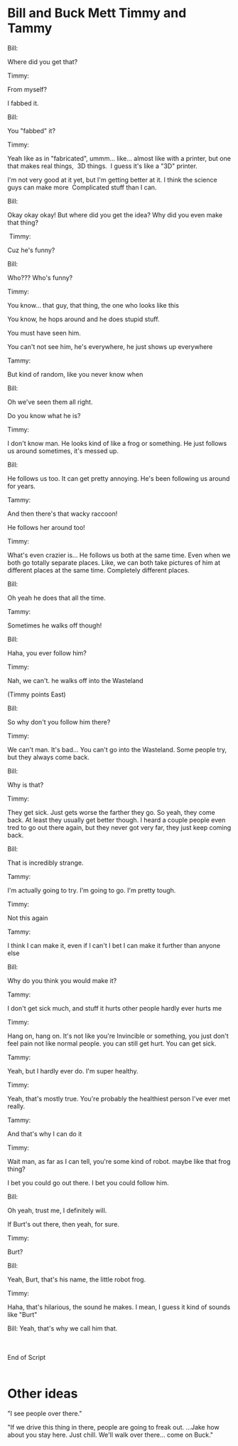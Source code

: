 
Bill and Buck Mett Timmy and Tammy
======================================


Bill:

Where did you get that?


Timmy:

From myself?

I fabbed it.



Bill:

You "fabbed" it?



Timmy:


Yeah like as in "fabricated", ummm...  like...  almost like with a printer, but one that makes real things,  3D things.  I guess it's like a "3D" printer.

I'm not very good at it yet, but I'm getting better at it. I think the science guys can make more  Complicated stuff than I can.




Bill:

Okay okay okay! But where did you get the idea? Why did you even make that thing?




 Timmy:

Cuz he's funny?




Bill:

Who??? Who's funny?




Timmy:

You know... that guy, that thing, the one who looks like this

You know, he hops around and he does stupid stuff.

You must have seen him.

You can't not see him, he's everywhere, he just shows up everywhere




Tammy:

But kind of random, like you never know when





Bill:

Oh we've seen them all right.

Do you know what he is?




Timmy:

I don't know man. He looks kind of like a frog or something. He just follows us around sometimes, it's messed up.


Bill:

He follows us too. It can get pretty annoying. He's been following us around for years.



Tammy:

And then there's that wacky raccoon!

He follows her around too!




Timmy:

What's even crazier is... He follows us both at the same time. Even when we both go totally separate places. Like, we can both take pictures of him at different places at the same time. Completely different places.



Bill:

Oh yeah he does that all the time.


Tammy:

Sometimes he walks off though!



Bill:

Haha, you ever follow him?



Timmy:

Nah, we can't. he walks off into the Wasteland

(Timmy points East)




Bill:

So why don't you follow him there?



Timmy:

We can't man. It's bad... You can't go into the Wasteland. Some people try, but they always come back.



Bill:

Why is that?



Timmy:

They get sick. Just gets worse the farther they go. So yeah, they come back.
At least they usually get better though.
I heard a couple people even tred to go out there again, but they never got very far, they just keep coming back.




Bill:

That is incredibly strange.




Tammy:

I'm actually going to try. I'm going to go. I'm pretty tough.




Timmy:

Not this again



Tammy:

I think I can make it, even if I can't I bet I can make it further than anyone else




Bill:

Why do you think you would make it?




Tammy:

I don't get sick much, and stuff it hurts other people hardly ever hurts me




Timmy:

Hang on, hang on. It's not like you're Invincible or something, you just don't feel pain not like normal people. you can still get hurt. You can get sick.




Tammy:

Yeah, but I hardly ever do. I'm super healthy.




Timmy:

Yeah, that's mostly true. You're probably the healthiest person I've ever met really.





Tammy:

And that's why I can do it




Timmy:

Wait man, as far as I can tell, you're some kind of robot. maybe like that frog thing?

I bet you could go out there. I bet you could follow him.




Bill:

Oh yeah, trust me, I definitely will.

If Burt's out there, then yeah, for sure.



Timmy:

Burt?




Bill:

Yeah, Burt, that's his name, the little robot frog.




Timmy:

Haha, that's hilarious, the sound he makes. I mean, I guess it kind of sounds like "Burt"




Bill:
Yeah, that's why we call him that.



<br>
<br>
End of Script
<br>
<br>


Other ideas
================


"I see people over there."

"If we drive this thing in there, people are going to freak out. ...Jake how about you stay here. Just chill. We'll walk over there... come on Buck."
 
